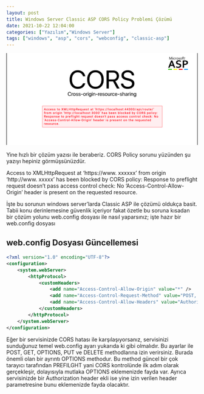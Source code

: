 ```yaml
---
layout: post
title: Windows Server Classic ASP CORS Policy Problemi Çözümü
date: 2021-10-22 12:04:00
categories: ["Yazılım","Windows Server"]
tags: ["windows", "asp", "cors", "webconfig", "classic-asp"]
---
```


![Windows Server Classic ASP CORS Policy Problemi Çözümü](/assets/img/2021-10-22-windows-server-classic-asp-cors-policy-problemi-cozumu.png)

Yine hızlı bir çözüm yazısı ile beraberiz. CORS Policy sorunu yüzünden şu yazıyı hepiniz görmüşsünüzdür.

Access to XMLHttpRequest at ‘https://www. xxxxxx’ from origin ‘http://www. xxxxx’ has been blocked by CORS policy: Response to preflight request doesn’t pass access control check: No ‘Access-Control-Allow-Origin’ header is present on the requested resource.

İşte bu sorunun windows server’larda Classic ASP ile çözümü oldukça basit. Tabii konu derinlemesine güvenlik içeriyor fakat özetle bu soruna kısadan bir çözüm yolunu web.config dosyası ile nasıl yaparsınız; işte hazır bir web.config dosyası

## web.config Dosyası Güncellemesi
```xml
<?xml version="1.0" encoding="UTF-8"?>
<configuration>
    <system.webServer>
        <httpProtocol>
            <customHeaders>
                <add name="Access-Control-Allow-Origin" value="*" />
                <add name="Access-Control-Request-Method" value="POST, GET, OPTIONS, PUT, DELETE" />
                <add name="Access-Control-Allow-Headers" value="Authorization" />
            </customHeaders>
        </httpProtocol>
    </system.webServer>
</configuration>
```

Eğer bir servisinizde CORS hatası ile karşılaşıyorsanız, servisinizi sunduğunuz temel web.config ayarı yukarıda ki gibi olmalıdır. Bu ayarlar ile POST, GET, OPTIONS, PUT ve DELETE methodlarına izin verirsiniz. Burada önemli olan bir ayrıntı OPTIONS methodur. Bu method güncel bir çok tarayıcı tarafından PREFILGHT yani CORS kontrolünde ilk adım olarak gerçekleşir, dolayısıyla mutlaka OPTIONS eklemenizde fayda var. Ayrıca servisinizde bir Authorization header ekli ise yine izin verilen header parametresine bunu eklemenizde fayda olacaktır.